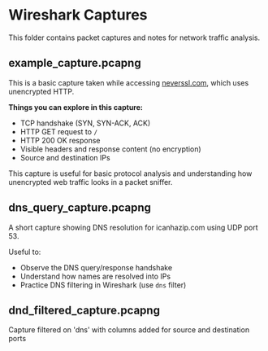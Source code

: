 # Wireshark Captures

This folder contains packet captures and notes for network traffic analysis.

## example_capture.pcapng

This is a basic capture taken while accessing [neverssl.com](http://neverssl.com), which uses unencrypted HTTP.

**Things you can explore in this capture:**
- TCP handshake (SYN, SYN-ACK, ACK)
- HTTP GET request to `/`
- HTTP 200 OK response
- Visible headers and response content (no encryption)
- Source and destination IPs

This capture is useful for basic protocol analysis and understanding how unencrypted web traffic looks in a packet sniffer.

## dns_query_capture.pcapng

A short capture showing DNS resolution for icanhazip.com using UDP port 53.

Useful to:
- Observe the DNS query/response handshake
- Understand how names are resolved into IPs
- Practice DNS filtering in Wireshark (use `dns` filter)


## dnd_filtered_capture.pcapng

Capture filtered on 'dns' with columns added for source and destination ports
